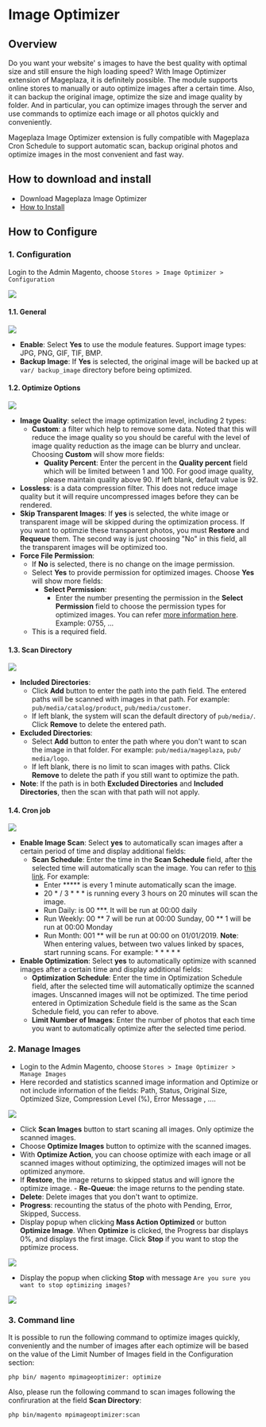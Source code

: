 # Image Optimizer

## Overview

Do you want your website' s images to have the best quality with optimal size and still ensure the high loading speed? With Image Optimizer extension of Mageplaza, it is definitely possible. The module supports online stores to manually or auto optimize images after a certain time. Also, it can backup the original image, optimize the size and image quality by folder. And in particular, you can optimize images through the server and use commands to optimize each image or all photos quickly and conveniently.

Mageplaza Image Optimizer extension is fully compatible with Mageplaza Cron Schedule to support automatic scan, backup original photos and optimize images in the most convenient and fast way.

## How to download and install

- Download Mageplaza Image Optimizer
- [How to Install](https://www.mageplaza.com/install-magento-2-extension/)

## How to Configure

### 1. Configuration

Login to the Admin Magento, choose `Stores > Image Optimizer > Configuration`

![](https://i.imgur.com/KkLkVBW.png)

#### 1.1. General

![](https://i.imgur.com/K0aCEhd.png)

- **Enable**: Select **Yes** to use the module features. Support image types: JPG, PNG, GIF, TIF, BMP.
- **Backup Image**: If **Yes** is selected, the original image will be backed up at `var/ backup_image` directory before being optimized.

#### 1.2. Optimize Options

![](https://i.imgur.com/Fx0TCa1.png)

- **Image Quality**: select the image optimization level, including 2 types:
  - **Custom**: a filter which help to remove some data. Noted that this will reduce the image quality so you should be careful with the level of image quality reduction as the image can be blurry and unclear. 
Choosing **Custom** will show more fields:
    - **Quality Percent**: Enter the percent in the **Quality percent** field which will be limited between 1 and 100. For good image quality, please maintain quality above 90. If left blank, default value is 92.
- **Lossless**: is a data compression filter. This does not reduce image quality but it will require uncompressed images before they can be rendered.
- **Skip Transparent Images**: If **yes** is selected, the white image or transparent image will be skipped during the optimization process. If you want to optimzie these transparent photos, you must **Restore** and **Requeue** them. The second way is just choosing "No" in this field, all the transparent images will be optimized too. 
- **Force File Permission**:
  - If **No** is selected, there is no change on the image permission. 
  - Select **Yes** to provide permission for optimized images. Choose **Yes** will show more fields:
    - **Select Permission**:
      - Enter the number presenting the permission in the **Select Permission** field to choose the permission types for optimized images. You can refer [more information here](http://linuxcommand.org/lc3_lts0090.php). Example: 0755, ...
  - This is a required field. 

#### 1.3. Scan Directory

![](https://i.imgur.com/WTqR0Fh.png)

- **Included Directories**:
  - Click **Add** button to enter the path into the path field. The entered paths will be scanned with images in that path. For example: `pub/media/catalog/product`, `pub/media/customer`. 
  - If left blank, the system will scan the default directory of `pub/media/`. Click **Remove** to delete the entered path.
- **Excluded Directories**:
  - Select **Add** button to enter the path where you don't want to scan the image in that folder. For example: `pub/media/mageplaza`, `pub/ media/logo`.
  - If left blank, there is no limit to scan images with paths. Click **Remove** to delete the path if you still want to optimize the path.
- **Note**: If the path is in both **Excluded Directories** and **Included Directories**, then the scan with that path will not apply.

#### 1.4. Cron job

![](https://i.imgur.com/re50otG.png)

- **Enable Image Scan**: Select **yes** to automatically scan images after a certain period of time and display additional fields:
  - **Scan Schedule**: Enter the time in the **Scan Schedule** field, after the selected time will automatically scan the image. You can refer to [this link](https://www.mageplaza.com/faqs/how-configure-cronjob.html). For example:
    - Enter ***** is every 1 minute automatically scan the image.
    - 20 * / 3 * * * is running every 3 hours on 20 minutes will scan the image.
    - Run Daily: is 00 ***. It will be run at 00:00 daily
    - Run Weekly: 00 ** 7 will be run at 00:00 Sunday, 00 ** 1 will be run at 00:00 Monday
    - Run Month: 001 ** will be run at 00:00 on 01/01/2019.
**Note**: When entering values, between two values linked by spaces, start running scans. For example: * * * * *
- **Enable Optimization**: Select **yes** to automatically optimize with scanned images after a certain time and display additional fields:
  - **Optimization Schedule**: Enter the time in Optimization Schedule field, after the selected time will automatically optimize the scanned images. Unscanned images will not be optimized. The time period entered in Optimization Schedule field is the same as the Scan Schedule field, you can refer to above.
  - **Limit Number of Images**: Enter the number of photos that each time you want to automatically optimize after the selected time period.

### 2. Manage Images

- Login to the Admin Magento, choose `Stores > Image Optimizer > Manage Images`
- Here recorded and statistics scanned image information and Optimize or not include information of the fields: Path, Status, Original Size, Optimized Size, Compression Level (%), Error Message , ....

![](https://i.imgur.com/MYmY3g3.png)

- Click **Scan Images** button to start scaning all images. Only optimize the scanned images.
- Choose **Optimize Images** button to optimize with the scanned images.
- With **Optimize Action**, you can choose optimize with each image or all scanned images without optimizing, the optimized images will not be optimized anymore.
- If **Restore**, the image returns to skipped status and will ignore the optimize image.
- **Re-Queue**: the image returns to the pending state.
- **Delete**: Delete images that you don't want to optimize.
- **Progress**: recounting the status of the photo with Pending, Error, Skipped, Success.
- Display popup when clicking **Mass Action Optimized** or button **Optimize Image**. When **Optimize** is clicked, the Progress bar displays 0%, and displays the first image. Click **Stop** if you want to stop the pptimize process.

![](https://i.imgur.com/y1ZES6t.png)

- Display the popup when clicking **Stop** with message `Are you sure you want to stop optimizing images?`

![](https://i.imgur.com/13Nw5GP.png)

### 3. Command line

It is possible to run the following command to optimize images quickly, conveniently and the number of images after each optimize will be based on the value of the Limit Number of Images field in the Configuration section:

```
php bin/ magento mpimageoptimizer: optimize
```

Also, please run the following command to scan images following the confiruration at the field **Scan Directory**:

```
php bin/magento mpimageoptimizer:scan
```
